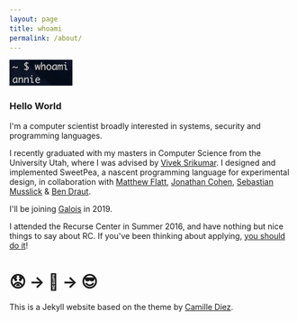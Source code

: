 ```yaml
---
layout: page
title: whoami
permalink: /about/
---
```


![](/images/whoami.jpg)


### Hello World

<p></p>

I'm a computer scientist broadly interested in systems, security and programming languages. 

I recently graduated with my masters in Computer Science from the University Utah, where I was advised by [Vivek Srikumar](http://svivek.com/). I designed and implemented SweetPea, a nascent programming language for experimental design, in collaboration with [Matthew Flatt](https://www.cs.utah.edu/~mflatt/), [Jonathan Cohen](https://webapps.pni.princeton.edu/ncc/JDC/Home_Page.html), [Sebastian Musslick](https://smusslick.com/) & [Ben Draut](https://github.com/drautb).

I'll be joining [Galois](https://galois.com) in 2019.

I attended the Recurse Center in Summer 2016, and have nothing but nice things to say about RC. If you've been thinking about applying, [you should do it](https://www.recurse.com/)!

# 😟 → 🤖 →  😎

<p></p>

This is a Jekyll website based on the theme by [Camille Diez](https://github.com/diezcami).
